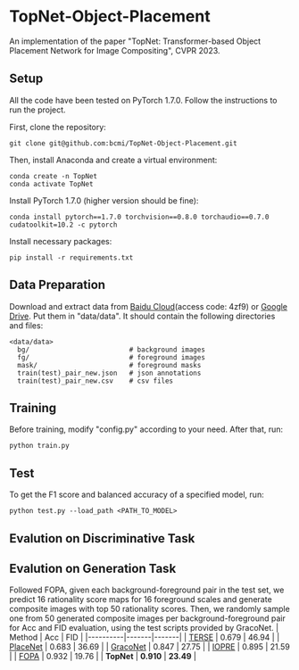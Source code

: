 # TopNet-Object-Placement
An implementation of the paper "TopNet: Transformer-based Object Placement Network for Image Compositing", CVPR 2023.

## Setup
All the code have been tested on PyTorch 1.7.0. Follow the instructions to run the project.

First, clone the repository:
```
git clone git@github.com:bcmi/TopNet-Object-Placement.git
```
Then, install Anaconda and create a virtual environment:
```
conda create -n TopNet
conda activate TopNet
```
Install PyTorch 1.7.0 (higher version should be fine):
```
conda install pytorch==1.7.0 torchvision==0.8.0 torchaudio==0.7.0 cudatoolkit=10.2 -c pytorch
```
Install necessary packages:
```
pip install -r requirements.txt
```

## Data Preparation
Download and extract data from  [Baidu Cloud](https://pan.baidu.com/s/10JBpXBMZybEl5FTqBlq-hQ)(access code: 4zf9) or [Google Drive](https://drive.google.com/file/d/1VBTCO3QT1hqzXre1wdWlndJR97SI650d/view?pli=1). Put them in "data/data". It should contain the following directories and files:
```
<data/data>
  bg/                         # background images
  fg/                         # foreground images
  mask/                       # foreground masks
  train(test)_pair_new.json   # json annotations 
  train(test)_pair_new.csv    # csv files
```
## Training
Before training, modify "config.py" according to your need. After that, run:
```
python train.py
```
## Test
To get the F1 score and balanced accuracy of a specified model, run:
```
python test.py --load_path <PATH_TO_MODEL> 
```
## Evalution on Discriminative Task

## Evalution on Generation Task
Followed FOPA, given each background-foreground pair in the test set, we predict 16 rationality score maps for 16 foreground scales and generate composite images with top 50 rationality scores. Then, we randomly sample one from 50 generated composite images per background-foreground pair for Acc and FID evaluation, using the test scripts provided by GracoNet.
| Method   | Acc   | FID   |
|----------|-------|-------|
| [TERSE](https://arxiv.org/abs/1904.05475)    | 0.679 | 46.94 |
| [PlaceNet](https://www.ecva.net/papers/eccv_2020/papers_ECCV/papers/123580562.pdf) | 0.683 | 36.69 |
| [GracoNet](https://arxiv.org/abs/2207.11464) | 0.847 | 27.75 |
| [IOPRE](https://openreview.net/pdf?id=hwHBaL7wur)    | 0.895 | 21.59 |
| [FOPA](https://arxiv.org/abs/2205.14280)     | 0.932 | 19.76 |
| **TopNet**   | **0.910** | **23.49** |

